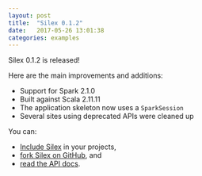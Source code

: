 ```yaml
---
layout: post
title:  "Silex 0.1.2"
date:   2017-05-26 13:01:38
categories: examples
---
```


Silex 0.1.2 is released!

Here are the main improvements and additions:

* Support for Spark 2.1.0
* Built against Scala 2.11.11
* The application skeleton now uses a `SparkSession`
* Several sites using deprecated APIs were cleaned up

You can:

* [Include Silex](http://silex.freevariable.com/coordinates/) in your projects,
* [fork Silex on GitHub](https://github.com/radanalyticsio/silex), and
* [read the API docs](http://silex.freevariable.com/latest/api/).